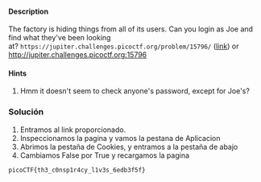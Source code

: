 
#### Description

The factory is hiding things from all of its users. Can you login as Joe and find what they've been looking at? `https://jupiter.challenges.picoctf.org/problem/15796/` ([link](https://jupiter.challenges.picoctf.org/problem/15796/)) or http://jupiter.challenges.picoctf.org:15796

#### Hints 
1. Hmm it doesn't seem to check anyone's password, except for Joe's?

### Solución
1. Entramos al link proporcionado.
2. Inspeccionamos la pagina y vamos la pestana de Aplicacion
3. Abrimos la pestaña de Cookies, y entramos a la pestaña de abajo
4. Cambiamos False por True y recargamos la pagina

```
picoCTF{th3_c0nsp1r4cy_l1v3s_6edb3f5f}
```

